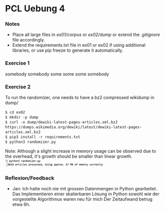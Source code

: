 # PCL Uebung 4
### Notes

* Place all large files in _ex01/corpus_ or _ex02/dump_ or extend the _.gitignore_ file accordingly.
* Extend the requirements.txt file in ex01 or ex02 if using additional libraries, or use pip freeze to generate it automatically.

### Exercise 1

somebody somebody some some some somebody

### Exercise 2

To run the randomizer, one needs to have a bz2 compressed wikidump in dump/

```
$ cd ex02
$ mkdir -p dump
$ curl -o dump/dewiki-latest-pages-articles.xml.bz2 https://dumps.wikimedia.org/dewiki/latest/dewiki-latest-pages-articles.xml.bz2
$ pip3 install -r requirements.txt
$ python3 randomizer.py
```
Note: Although a slight increase in memory usage can be observed due to the overhead, it's growth should be smaller than linear growth.
![Memory Usage ex02](https://raw.githubusercontent.com/jvdassen/pcl-e4/master/assets/memory_usage_ex02.gif)


### Reflexion/Feedback

* Jan: Ich hatte noch nie mit grossen Datenmengen in Python gearbeitet. Das Implementieren einer skalierbaren Lösung in Python sowohl wie der vorgestellte Algorithmus waren neu für mich Der Zeitaufwand betrug etwa 6h.
